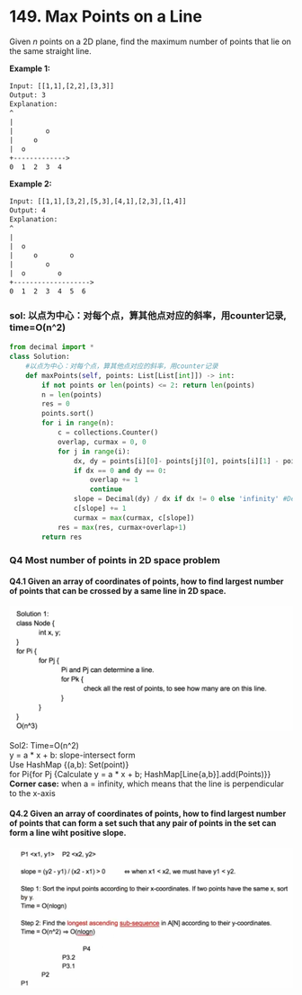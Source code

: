 # 149. Max Points on a Line

Given _n_ points on a 2D plane, find the maximum number of points that lie on the same straight line.

**Example 1:**

```text
Input: [[1,1],[2,2],[3,3]]
Output: 3
Explanation:
^
|
|        o
|     o
|  o  
+------------->
0  1  2  3  4
```

**Example 2:**

```text
Input: [[1,1],[3,2],[5,3],[4,1],[2,3],[1,4]]
Output: 4
Explanation:
^
|
|  o
|     o        o
|        o
|  o        o
+------------------->
0  1  2  3  4  5  6
```

### sol: 以点为中心：对每个点，算其他点对应的斜率，用counter记录, time=O\(n^2\)

```python
from decimal import *
class Solution:
    #以点为中心：对每个点，算其他点对应的斜率，用counter记录
    def maxPoints(self, points: List[List[int]]) -> int:
        if not points or len(points) <= 2: return len(points)
        n = len(points)
        res = 0
        points.sort()
        for i in range(n):
            c = collections.Counter()
            overlap, curmax = 0, 0
            for j in range(i):
                dx, dy = points[i][0]- points[j][0], points[i][1] - points[j][1]
                if dx == 0 and dy == 0:
                    overlap += 1
                    continue
                slope = Decimal(dy) / dx if dx != 0 else 'infinity' #Decimal deal with float point
                c[slope] += 1
                curmax = max(curmax, c[slope])
            res = max(res, curmax+overlap+1)
        return res
```

### Q4 Most number of points in 2D space problem

#### Q4.1 Given an array of coordinates of points, how to find largest number of points that can be crossed by a same line in 2D space.

![](../.gitbook/assets/image.png)

Sol2: Time=O\(n^2\)  
y = a \* x + b: slope-intersect form  
Use HashMap {\(a,b\): Set\(point\)}  
for Pi{for Pj {Calculate y = a \* x + b; HashMap\[Line{a,b}\].add\(Points\)}}  
**Corner case:** when a = infinity, which means that the line is perpendicular to the x-axis

#### Q4.2 Given an array of coordinates of points, how to find largest number of points that can form a set such that any pair of points in the set can form a line wiht positive slope.

![](../.gitbook/assets/image%20%289%29.png)

